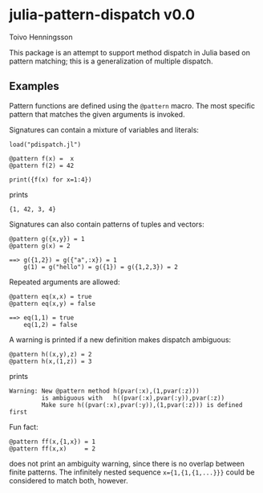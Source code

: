 julia-pattern-dispatch v0.0
===========================
Toivo Henningsson

This package is an attempt to support method dispatch in Julia based on pattern matching; this is a generalization of multiple dispatch.

Examples
--------
Pattern functions are defined using the `@pattern` macro.
The most specific pattern that matches the given arguments is invoked.

Signatures can contain a mixture of variables and literals:

    load("pdispatch.jl")

    @pattern f(x) =  x
    @pattern f(2) = 42

    print({f(x) for x=1:4})

prints

    {1, 42, 3, 4}

Signatures can also contain patterns of tuples and vectors:

    @pattern g({x,y}) = 1
    @pattern g(x) = 2
 
    ==> g({1,2}) = g({"a",:x}) = 1
        g(1) = g("hello") = g({1}) = g({1,2,3}) = 2

Repeated arguments are allowed:

    @pattern eq(x,x) = true
    @pattern eq(x,y) = false

    ==> eq(1,1) = true
        eq(1,2) = false

A warning is printed if a new definition makes dispatch ambiguous:
    
    @pattern h((x,y),z) = 2
    @pattern h(x,(1,z)) = 3

prints

    Warning: New @pattern method h(pvar(:x),(1,pvar(:z)))
             is ambiguous with   h((pvar(:x),pvar(:y)),pvar(:z))
             Make sure h((pvar(:x),pvar(:y)),(1,pvar(:z))) is defined first

Fun fact:

    @pattern ff(x,{1,x}) = 1
    @pattern ff(x,x)     = 2

does not print an ambiguity warning, since there is no overlap between finite patterns. The infinitely nested sequence `x={1,{1,{1,...}}}` could be considered to match both, however.
